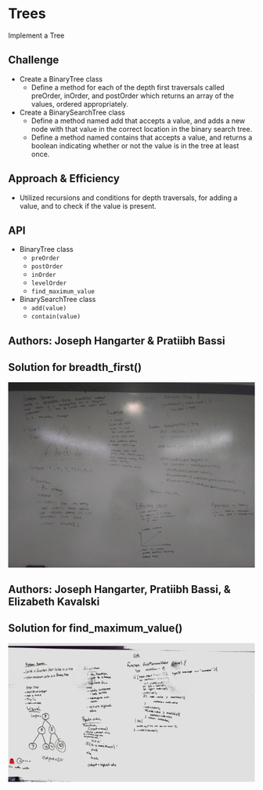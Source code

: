 # Trees
Implement a Tree

## Challenge
* Create a BinaryTree class
  * Define a method for each of the depth first traversals called preOrder, inOrder, and postOrder which returns an array of the values, ordered appropriately.
* Create a BinarySearchTree class
  * Define a method named add that accepts a value, and adds a new node with that value in the correct location in the binary search tree.
  * Define a method named contains that accepts a value, and returns a boolean indicating whether or not the value is in the tree at least once.

## Approach & Efficiency
* Utilized recursions and conditions for depth traversals, for adding a value, and to check if the value is present.

## API
* BinaryTree class
  * `preOrder`
  * `postOrder`
  * `inOrder`
  * `levelOrder`
  * `find_maximum_value`
* BinarySearchTree class
  * `add(value)`
  * `contain(value)`

## Authors: Joseph Hangarter & Pratiibh Bassi
## Solution for breadth_first()
![whiteboard](./image/whiteboard.jpg)

## Authors: Joseph Hangarter, Pratiibh Bassi, & Elizabeth Kavalski
## Solution for find_maximum_value()
![whiteboard](./image/Challenge-18.jpg)
